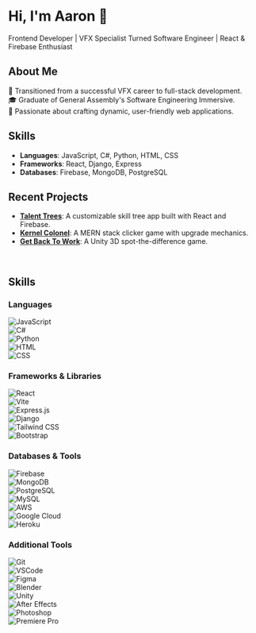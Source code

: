 # Hi, I'm Aaron 👋
Frontend Developer | VFX Specialist Turned Software Engineer | React & Firebase Enthusiast  

## About Me  
🌟 Transitioned from a successful VFX career to full-stack development.  
🎓 Graduate of General Assembly's Software Engineering Immersive.  
🚀 Passionate about crafting dynamic, user-friendly web applications.  

## Skills  
- **Languages**: JavaScript, C#, Python, HTML, CSS  
- **Frameworks**: React, Django, Express  
- **Databases**: Firebase, MongoDB, PostgreSQL  

## Recent Projects  
- **[Talent Trees](https://github.com/chriscain/talent-trees)**: A customizable skill tree app built with React and Firebase.  
- **[Kernel Colonel](https://github.com/aaronfnp/kernel_colonel)**: A MERN stack clicker game with upgrade mechanics.  
- **[Get Back To Work](#)**: A Unity 3D spot-the-difference game. 

<br />

## Skills  

### Languages  
![JavaScript](https://img.shields.io/badge/JavaScript-F7DF1E?style=flat&logo=javascript&logoColor=black)  
![C#](https://img.shields.io/badge/C%23-239120?style=flat&logo=c-sharp&logoColor=white)  
![Python](https://img.shields.io/badge/Python-3776AB?style=flat&logo=python&logoColor=white)  
![HTML](https://img.shields.io/badge/HTML-E34F26?style=flat&logo=html5&logoColor=white)  
![CSS](https://img.shields.io/badge/CSS-1572B6?style=flat&logo=css3&logoColor=white)  

### Frameworks & Libraries  
![React](https://img.shields.io/badge/React-61DAFB?style=flat&logo=react&logoColor=black)  
![Vite](https://img.shields.io/badge/Vite-646CFF?style=flat&logo=vite&logoColor=white)  
![Express.js](https://img.shields.io/badge/Express.js-000000?style=flat&logo=express&logoColor=white)  
![Django](https://img.shields.io/badge/Django-092E20?style=flat&logo=django&logoColor=white)  
![Tailwind CSS](https://img.shields.io/badge/Tailwind_CSS-38B2AC?style=flat&logo=tailwind-css&logoColor=white)  
![Bootstrap](https://img.shields.io/badge/Bootstrap-7952B3?style=flat&logo=bootstrap&logoColor=white)  

### Databases & Tools  
![Firebase](https://img.shields.io/badge/Firebase-FFCA28?style=flat&logo=firebase&logoColor=black)  
![MongoDB](https://img.shields.io/badge/MongoDB-47A248?style=flat&logo=mongodb&logoColor=white)  
![PostgreSQL](https://img.shields.io/badge/PostgreSQL-336791?style=flat&logo=postgresql&logoColor=white)  
![MySQL](https://img.shields.io/badge/MySQL-4479A1?style=flat&logo=mysql&logoColor=white)  
![AWS](https://img.shields.io/badge/AWS-FF9900?style=flat&logo=amazon-aws&logoColor=white)  
![Google Cloud](https://img.shields.io/badge/Google_Cloud-4285F4?style=flat&logo=google-cloud&logoColor=white)  
![Heroku](https://img.shields.io/badge/Heroku-430098?style=flat&logo=heroku&logoColor=white)  

### Additional Tools  
![Git](https://img.shields.io/badge/Git-F05032?style=flat&logo=git&logoColor=white)  
![VSCode](https://img.shields.io/badge/VSCode-007ACC?style=flat&logo=visual-studio-code&logoColor=white)  
![Figma](https://img.shields.io/badge/Figma-F24E1E?style=flat&logo=figma&logoColor=white)  
![Blender](https://img.shields.io/badge/Blender-F5792A?style=flat&logo=blender&logoColor=white)  
![Unity](https://img.shields.io/badge/Unity-000000?style=flat&logo=unity&logoColor=white)  
![After Effects](https://img.shields.io/badge/After_Effects-CF96FD?style=flat&logo=adobe-after-effects&logoColor=white)  
![Photoshop](https://img.shields.io/badge/Photoshop-31A8FF?style=flat&logo=adobe-photoshop&logoColor=white)  
![Premiere Pro](https://img.shields.io/badge/Premiere_Pro-9999FF?style=flat&logo=adobe-premiere-pro&logoColor=white)  


<!--
**aaronfnp/aaronfnp** is a ✨ _special_ ✨ repository because its `README.md` (this file) appears on your GitHub profile.

Here are some ideas to get you started:

- 🔭 I’m currently working on ...
- 🌱 I’m currently learning ...
- 👯 I’m looking to collaborate on ...
- 🤔 I’m looking for help with ...
- 💬 Ask me about ...
- 📫 How to reach me: ...
- 😄 Pronouns: ...
- ⚡ Fun fact: ...
-->
